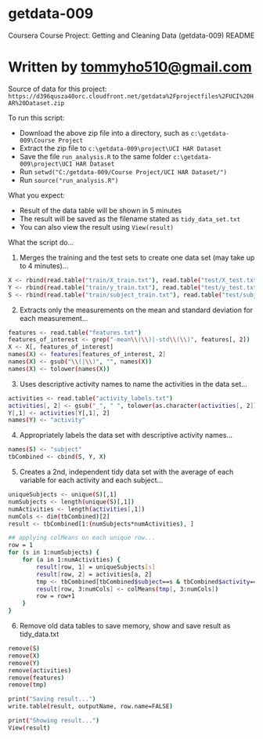 getdata-009
===========
Coursera Course Project: Getting and Cleaning Data (getdata-009)
README

Written by tommyho510@gmail.com
===========
Source of data for this project: 
`https://d396qusza40orc.cloudfront.net/getdata%2Fprojectfiles%2FUCI%20HAR%20Dataset.zip`

To run this script:
* Download the above zip file into a directory, such as `c:\getdata-009\Course Project`
* Extract the zip file to `c:\getdata-009\project\UCI HAR Dataset`
* Save the file `run_analysis.R` to the same folder `c:\getdata-009\project\UCI HAR Dataset`
* Run `setwd("C:/getdata-009/Course Project/UCI HAR Dataset/")`
* Run `source("run_analysis.R")`

What you expect:
* Result of the data table will be shown in 5 minutes
* The result will be saved as the filename stated as `tidy_data_set.txt`
* You can also view the result using `View(result)`

What the script do...

1. Merges the training and the test sets to create one data set (may take up to 4 minutes)...
  
  ```sh
  X <- rbind(read.table("train/X_train.txt"), read.table("test/X_test.txt"))
  Y <- rbind(read.table("train/y_train.txt"), read.table("test/y_test.txt"))
  S <- rbind(read.table("train/subject_train.txt"), read.table("test/subject_test.txt"))
  ```
  
2. Extracts only the measurements on the mean and standard deviation for each measurement...
  
  ```sh
  features <- read.table("features.txt")
  features_of_interest <- grep("-mean\\(\\)|-std\\(\\)", features[, 2])
  X <- X[, features_of_interest]
  names(X) <- features[features_of_interest, 2]
  names(X) <- gsub("\\(|\\)", "", names(X))
  names(X) <- tolower(names(X))
  ```
  
3. Uses descriptive activity names to name the activities in the data set...
  ```sh
  activities <- read.table("activity_labels.txt")
  activities[, 2] <- gsub("_", " ", tolower(as.character(activities[, 2])))
  Y[,1] <- activities[Y[,1], 2]
  names(Y) <- "activity"
  ```
4. Appropriately labels the data set with descriptive activity names...
  
  ```sh
  names(S) <- "subject"
  tbCombined <- cbind(S, Y, X)
  ```
  
5. Creates a 2nd, independent tidy data set with the average of each variable for each activity and each subject...
  
  ```sh
  uniqueSubjects <- unique(S)[,1]
  numSubjects <- length(unique(S)[,1])
  numActivities <- length(activities[,1])
  numCols <- dim(tbCombined)[2]
  result <- tbCombined[1:(numSubjects*numActivities), ]
  
  ## applying colMeans on each unique row...
  row = 1
  for (s in 1:numSubjects) {
      for (a in 1:numActivities) {
          result[row, 1] = uniqueSubjects[s]
          result[row, 2] = activities[a, 2]
          tmp <- tbCombined[tbCombined$subject==s & tbCombined$activity==activities[a, 2], ]
          result[row, 3:numCols] <- colMeans(tmp[, 3:numCols])
          row = row+1
      }
  }
  ```
  
6. Remove old data tables to save memory, show and save result as tidy_data.txt
  
  ```sh
  remove(S)
  remove(X)
  remove(Y)
  remove(activities)
  remove(features)
  remove(tmp)
  
  print("Saving result...")
  write.table(result, outputName, row.name=FALSE)
  
  print("Showing result...")
  View(result)
  ```
